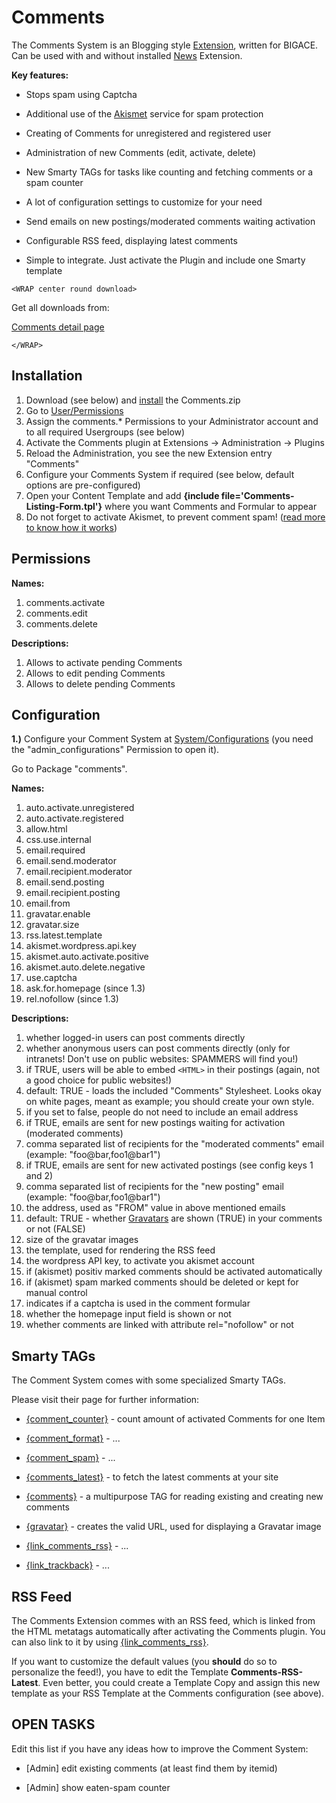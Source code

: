 # Comments

The Comments System is an Blogging style [Extension](bigace/extensions), written for BIGACE. Can be used with and without installed [News](bigace/extensions/addon/news) Extension.

__Key features:__


*  Stops spam using Captcha

*  Additional use of the [Akismet](http://akismet.com/) service for spam protection

*  Creating of Comments for unregistered and registered user

*  Administration of new Comments (edit, activate, delete)

*  New Smarty TAGs for tasks like counting and fetching comments or a spam counter

*  A lot of configuration settings to customize for your need

*  Send emails on new postings/moderated comments waiting activation

*  Configurable RSS feed, displaying latest comments

*  Simple to integrate. Just activate the Plugin and include one Smarty template

`<WRAP center round download>`

Get all downloads from:

[Comments detail page](http://www.bigace.de/plugins/detail/27-Comments)

`</WRAP>`

## Installation

 1.  Download (see below) and [install](bigace/manual/updates) the Comments.zip
 2.  Go to [User/Permissions](bigace/manual/grouppermission)
 3.  Assign the comments.* Permissions to your Administrator account and to all required Usergroups (see below)
 4.  Activate the Comments plugin at Extensions -> Administration -> Plugins
 5.  Reload the Administration, you see the new Extension entry "Comments"
 6.  Configure your Comments System if required (see below, default options are pre-configured)
 7.  Open your Content Template and add **{include file='Comments-Listing-Form.tpl'}** where you want Comments and Formular to appear
 8.  Do not forget to activate Akismet, to prevent comment spam! ([read more to know how it works](http://akismet.com/personal/))

## Permissions

__Names:__
 1.  comments.activate
 2.  comments.edit
 3.  comments.delete

__Descriptions:__
 1.  Allows to activate pending Comments
 2.  Allows to edit pending Comments
 3.  Allows to delete pending Comments

## Configuration

**1.)** Configure your Comment System at [System/Configurations](bigace/manual/configurations) (you need the "admin_configurations" Permission to open it).

Go to Package "comments".

__Names:__
 1.  auto.activate.unregistered
 2.  auto.activate.registered
 3.  allow.html
 4.  css.use.internal
 5.  email.required
 6.  email.send.moderator
 7.  email.recipient.moderator
 8.  email.send.posting
 9.  email.recipient.posting
 10.  email.from
 11.  gravatar.enable
 12.  gravatar.size
 13.  rss.latest.template
 14.  akismet.wordpress.api.key
 15.  akismet.auto.activate.positive
 16.  akismet.auto.delete.negative
 17.  use.captcha
 18.  ask.for.homepage (since 1.3)
 19.  rel.nofollow (since 1.3)

__Descriptions:__
 1.  whether logged-in users can post comments directly
 2.  whether anonymous users can post comments directly (only for intranets! Don't use on public websites: SPAMMERS will find you!)
 3.  if TRUE, users will be able to embed `<HTML>` in their postings (again, not a good choice for public websites!)
 4.  default: TRUE - loads the included "Comments" Stylesheet. Looks okay on white pages, meant as example; you should create your own style.
 5.  if you set to false, people do not need to include an email address
 6.  if TRUE, emails are sent for new postings waiting for activation (moderated comments)
 7.  comma separated list of recipients for the "moderated comments" email (example: "foo@bar,foo1@bar1")
 8.  if TRUE, emails are sent for new activated postings (see config keys 1 and 2)
 9.  comma separated list of recipients for the "new posting" email (example: "foo@bar,foo1@bar1")
 10.  the address, used as "FROM" value in above mentioned emails
 11.  default: TRUE - whether [Gravatars](bigace/extensions/gravatar) are shown (TRUE) in your comments or not (FALSE)
 12.  size of the gravatar images
 13.  the template, used for rendering the RSS feed
 14.  the wordpress API key, to activate you akismet account
 15.  if (akismet) positiv marked comments should be activated automatically
 16.  if (akismet) spam marked comments should be deleted or kept for manual control
 17.  indicates if a captcha is used in the comment formular
 18.  whether the homepage input field is shown or not
 19.  whether comments are linked with attribute rel="nofollow" or not

## Smarty TAGs

The Comment System comes with some specialized Smarty TAGs.

Please visit their page for further information:


*  [{comment_counter}](bigace/smarty_tags/comment_counter) - count amount of activated Comments for one Item

*  [{comment_format}](bigace/smarty_tags/comment_format) - ...

*  [{comment_spam}](bigace/smarty_tags/comment_spam) - ...

*  [{comments_latest}](bigace/smarty_tags/comments_latest) - to fetch the latest comments at your site

*  [{comments}](bigace/smarty_tags/comments) - a multipurpose TAG for reading existing and creating new comments

*  [{gravatar}](bigace/smarty_tags/gravatar) - creates the valid URL, used for displaying a Gravatar image

*  [{link_comments_rss}](bigace/smarty_tags/link_comments_rss) - ...

*  [{link_trackback}](bigace/smarty_tags/link_trackback) - ...

## RSS Feed

The Comments Extension commes with an RSS feed, which is linked from the HTML metatags automatically after activating the Comments plugin.
You can also link to it by using [{link_comments_rss}](bigace/smarty_tags/link_comments_rss).

If you want to customize the default values (you __should__ do so to personalize the feed!), you have to edit the Template **Comments-RSS-Latest**. Even better, you could create a Template Copy and assign this new template as your RSS Template at the Comments configuration (see above).

## OPEN TASKS

Edit this list if you have any ideas how to improve the Comment System:

*  [Admin] edit existing comments (at least find them by itemid)

*  [Admin] show eaten-spam counter

